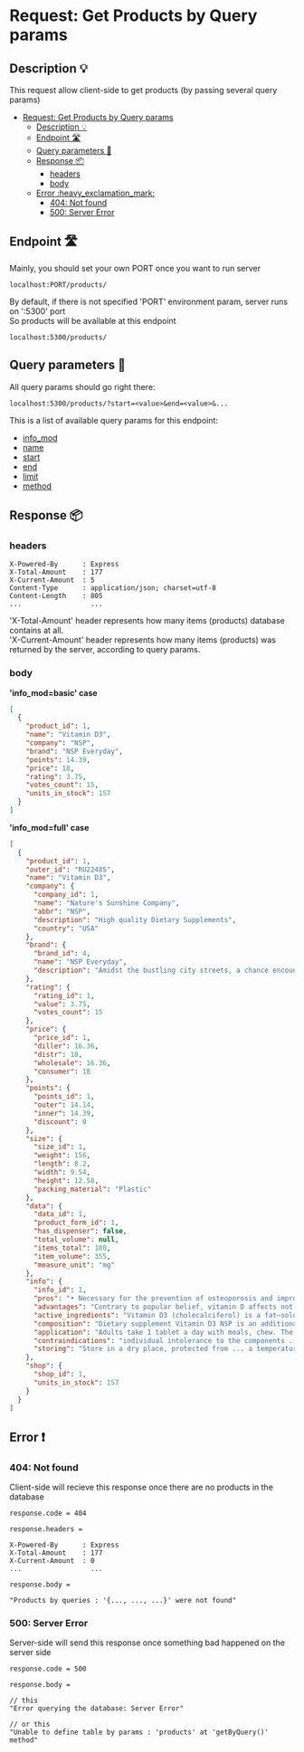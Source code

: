 # Request: Get Products by Query params

## Description :bulb:
This request allow client-side to get products (by passing several query params)  
- [Request: Get Products by Query params](#request-get-products-by-query-params)
  - [Description :bulb:](#description-bulb)
  - [Endpoint :motorway:](#endpoint-motorway)
  - [Query parameters :pencil:](#query-parameters-pencil)
  - [Response :package:](#response-package)
    - [headers](#headers)
    - [body](#body)
  - [Error :heavy\_exclamation\_mark:](#error-heavy_exclamation_mark)
    - [404: Not found](#404-not-found)
    - [500: Server Error](#500-server-error)

## Endpoint :motorway:
Mainly, you should set your own PORT once you want to run server
```
localhost:PORT/products/
```
By default, if there is not specified 'PORT' environment param, server runs on ':5300' port    
So products will be available at this endpoint
```
localhost:5300/products/
```

## Query parameters :pencil:
All query params should go right there:
```
localhost:5300/products/?start=<value>&end=<value>&...
```
This is a list of available query params for this endpoint:
- [info_mod](../query.md#info_mod)
- [name](../query.md#name)
- [start](../query.md#start)
- [end](../query.md#end)
- [limit](../query.md#limit)
- [method](../query.md#method)


## Response :package:
### headers
```
X-Powered-By      : Express
X-Total-Amount    : 177
X-Current-Amount  : 5
Content-Type      : application/json; charset=utf-8
Content-Length    : 805
...                 ...
```
'X-Total-Amount' header represents how many items (products) database contains at all.    
'X-Current-Amount' header represents how many items (products) was returned by the server, according to query params.

### body
**'info_mod=basic' case**
```json
[
  {
    "product_id": 1,
    "name": "Vitamin D3",
    "company": "NSP",
    "brand": "NSP Everyday",
    "points": 14.39,
    "price": 18,
    "rating": 3.75,
    "votes_count": 15,
    "units_in_stock": 157
  }
]
```
**'info_mod=full' case**
```json
[
  {
    "product_id": 1,
    "outer_id": "RU22485",
    "name": "Vitamin D3",
    "company": {
      "company_id": 1,
      "name": "Nature's Sunshine Company",
      "abbr": "NSP",
      "description": "High quality Dietary Supplements",
      "country": "USA"
    },
    "brand": {
      "brand_id": 4,
      "name": "NSP Everyday",
      "description": "Amidst the bustling city streets, a chance encounter leads to a random but profound connection between two strangers."
    },
    "rating": {
      "rating_id": 1,
      "value": 3.75,
      "votes_count": 15
    },
    "price": {
      "price_id": 1,
      "diller": 16.36,
      "distr": 18,
      "wholesale": 16.36,
      "consumer": 18
    },
    "points": {
      "points_id": 1,
      "outer": 14.14,
      "inner": 14.39,
      "discount": 0
    },
    "size": {
      "size_id": 1,
      "weight": 156,
      "length": 8.2,
      "width": 9.54,
      "height": 12.58,
      "packing_material": "Plastic"
    },
    "data": {
      "data_id": 1,
      "product_form_id": 1,
      "has_dispenser": false,
      "total_volume": null,
      "items_total": 180,
      "item_volume": 355,
      "measure_unit": "mg"
    },
    "info": {
      "info_id": 1,
      "pros": "• Necessary for the prevention of osteoporosis and improving the absorption of calcium and ... effect on skin health\n• Improves mood, increases vitality",
      "advantages": "Contrary to popular belief, vitamin D affects not only bone tissue, but also the small intestine, kidneys, other organs and ... Large packaging. Vitamin D3 is obtained from natural, environmentally friendly raw materials from Australia and New Zealand.",
      "active_ingredients": "Vitamin D3 (cholecalciferol) is a fat–soluble vitamin. This vitamin can be formed in human skin under the influence ... of vitamin D, the formation of blood cells occurs, it has an anti-inflammatory effect.",
      "composition": "Dietary supplement Vitamin D3 NSP is an additional source of vitamin D3.\n1 tablet ... stearate (rast.), natural peach flavor, natural tropical fruit flavor, citric acid",
      "application": "Adults take 1 tablet a day with meals, chew. The duration of admission is 1 month. If ... from 2008, vitamin D is prescribed at a dose of 10 mcg for all age groups of children.",
      "contraindications": "individual intolerance to the components ... to consult a doctor before use\nStorage conditions",
      "storing": "Store in a dry place, protected from ... a temperature not higher than +30oC."
    },
    "shop": {
      "shop_id": 1,
      "units_in_stock": 157
    }
  }
]
```
## Error :heavy_exclamation_mark:
### 404: Not found
Client-side will recieve this response once there are no products in the database
```
response.code = 404
```
```
response.headers =

X-Powered-By      : Express
X-Total-Amount    : 177
X-Current-Amount  : 0
...                 ...
```
```
response.body =

"Products by queries : '{..., ..., ...}' were not found"
```
### 500: Server Error
Server-side will send this response once something bad happened on the server side
```
response.code = 500
```
```
response.body =

// this
"Error querying the database: Server Error"

// or this
"Unable to define table by params : 'products' at 'getByQuery()' method"
```